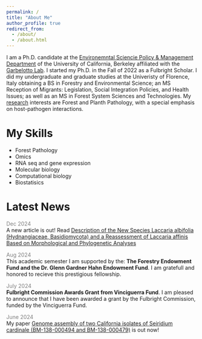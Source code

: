 ```yaml
---
permalink: /
title: "About Me"
author_profile: true
redirect_from: 
  - /about/
  - /about.html
---
```


I am a Ph.D. candidate at the [Environemntal Sciencie Policy & Management Department](https://ourenvironment.berkeley.edu/) of the University of California, Berkeley affiliated with the [Garbelotto Lab](https://nature.berkeley.edu/matteolab/?page_id=12). I started my Ph.D. in the Fall of 2022 as a Fulbright Scholar. I did my undergraduate and graduate studies at the Univeristy of Florence, Italy obtaining a BS in Forestry and Environmental Science; an MS Reception of Migrants: Legislation, Social Integration Policies, and Health Issues; as well as an MS in Forest System Sciences and Technologies. My [research](https://kinoppyi.github.io/edoardo_scali.github.io/research/) interests are Forest and Planth Pathology, with a special emphasis on host-pathogen interactions. 

My Skills
======
- Forest Pathology
- Omics
- RNA seq and gene expression
- Molecular biology
- Computational biology
- Biostatisics

Latest News
======
<span style="color:grey">Dec 2024</span><br/>
<span style="font-size: 14px">A new article is out! Read [Description of the New Species Laccaria albifolia (Hydnangiaceae, Basidiomycota) and a Reassessment of Laccaria affinis Based on Morphological and Phylogenetic Analyses](https://www.mdpi.com/2309-608X/11/1/11) 

<span style="color:grey">Aug 2024</span><br/>
<span style="font-size: 14px">This academic semester I am supported by the: **The Forestry Endowment Fund and the Dr. Glenn Gardner Hahn Endowment Fund**. I am gratefull and honored to recieve this prestigious fellowship. 

<span style="color:grey">July 2024</span><br/>
<span style="font-size: 14px">**Fulbright Commission Awards Grant from Vinciguerra Fund**. I am pleased to announce that I have been awarded a grant by the Fulbright Commission, funded by the Vinciguerra Fund.

<span style="color:grey">June 2024</span><br/>
<span style="font-size: 14px">My paper [Genome assembly of two California isolates of Seiridium cardinale (BM-138-000494 and BM-138-000479)](https://link.springer.com/article/10.1007/s42161-024-01665-5) is out now!    




